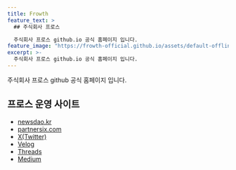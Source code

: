 ```yaml
---
title: Frowth
feature_text: >
  ## 주식회사 프로스

  주식회사 프로스 github.io 공식 홈페이지 입니다.
feature_image: "https://frowth-official.github.io/assets/default-offline-image.png";
excerpt: >-
  주식회사 프로스 github.io 공식 홈페이지 입니다.
---
```


주식회사 프로스 github 공식 홈페이지 입니다.

## 프로스 운영 사이트

- <a href="https://newsdao.kr" rel="dofollow">newsdao.kr</a>
- <a href="https://partnersix.com" rel="dofollow">partnersix.com</a>
- [X(Twitter)](https://x.com/frowth_official)
- [Velog](https://velog.io/@frowth_official/posts)
- [Threads](https://www.threads.net/@frowth_official)
- [Medium](https://frowth.medium.com/)

